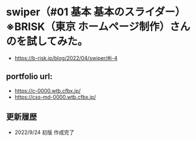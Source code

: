 # swiper（#01 基本 基本のスライダー）※BRISK（東京 ホームページ制作）さんのを試してみた。

- https://b-risk.jp/blog/2022/04/swiper/#i-4

## portfolio url:

- https://c-0000.wtb.cfbx.jp/
- https://css-md-0000.wtb.cfbx.jp/

## 更新履歴

- 2022/9/24 初版 作成完了
